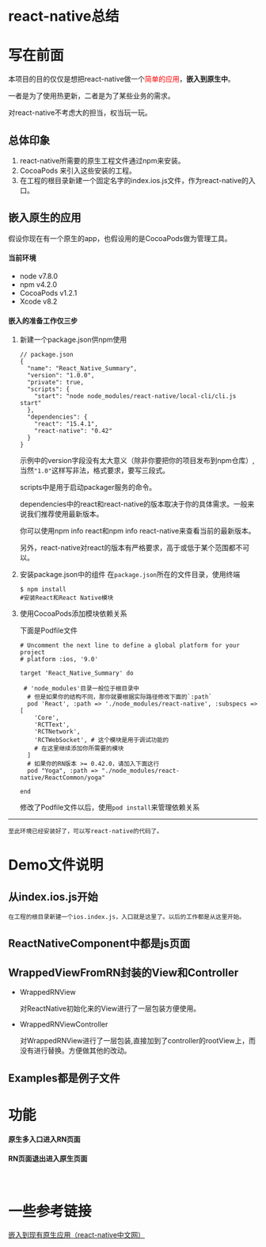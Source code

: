 # react-native总结

# 写在前面

本项目的目的仅仅是想把react-native做一个<span style="color:red">简单的应用</span>，**嵌入到原生中**。

一者是为了使用热更新，二者是为了某些业务的需求。

对react-native不考虑大的担当，权当玩一玩。

## 总体印象

1. react-native所需要的原生工程文件通过npm来安装。
2. CocoaPods 来引入这些安装的工程。
3. 在工程的根目录新建一个固定名字的index.ios.js文件，作为react-native的入口。


## 嵌入原生的应用
假设你现在有一个原生的app，也假设用的是CocoaPods做为管理工具。

#### 当前环境

* node v7.8.0
* npm v4.2.0 
* CocoaPods v1.2.1
* Xcode v8.2

#### 嵌入的准备工作仅三步
1. 新建一个package.json供npm使用
	
	```
	// package.json  
	{
	  "name": "React_Native_Summary",
	  "version": "1.0.0",
	  "private": true,
	  "scripts": {
	    "start": "node node_modules/react-native/local-cli/cli.js start"
	  },
	  "dependencies": {
	    "react": "15.4.1",
	    "react-native": "0.42"
	  }
	}
	
	```
	示例中的version字段没有太大意义（除非你要把你的项目发布到npm仓库）,当然`"1.0"`这样写非法，格式要求，要写三段式。
	
	scripts中是用于启动packager服务的命令。
	
	dependencies中的react和react-native的版本取决于你的具体需求。一般来说我们推荐使用最新版本。
	
	你可以使用npm info react和npm info react-native来查看当前的最新版本。
	
	另外，react-native对react的版本有严格要求，高于或低于某个范围都不可以。
	

2. 安装package.json中的组件
在`package.json`所在的文件目录，使用终端
	
	```
	$ npm install
	#安装React和React Native模块
	```
3. 使用CocoaPods添加模块依赖关系

	下面是Podfile文件
	
	```
	# Uncomment the next line to define a global platform for your project
	# platform :ios, '9.0'
	
	target 'React_Native_Summary' do
	
	 # 'node_modules'目录一般位于根目录中
	  # 但是如果你的结构不同，那你就要根据实际路径修改下面的`:path`
	  pod 'React', :path => './node_modules/react-native', :subspecs => [
	    'Core',
	    'RCTText',
	    'RCTNetwork',
	    'RCTWebSocket', # 这个模块是用于调试功能的
	    # 在这里继续添加你所需要的模块
	  ]
	  # 如果你的RN版本 >= 0.42.0，请加入下面这行
	  pod "Yoga", :path => "./node_modules/react-native/ReactCommon/yoga"
	
	end
	
	```
	修改了Podfile文件以后，使用`pod install`来管理依赖关系

-----
	至此环境已经安装好了，可以写react-native的代码了。

# Demo文件说明

## 从index.ios.js开始
    在工程的根目录新建一个ios.index.js，入口就是这里了。以后的工作都是从这里开始。

## ReactNativeComponent中都是js页面

## WrappedViewFromRN封装的View和Controller

- WrappedRNView

 	对ReactNative初始化来的View进行了一层包装方便使用。
	
- WrappedRNViewController
	
	对WrappedRNView进行了一层包装,直接加到了controller的rootView上，而没有进行替换。方便做其他的改动。

## Examples都是例子文件


# 功能
#### 原生多入口进入RN页面
#### RN页面退出进入原生页面




<br>

# 一些参考链接
[嵌入到现有原生应用（react-native中文网）](http://reactnative.cn/docs/0.43/integration-with-existing-apps.html#content)


